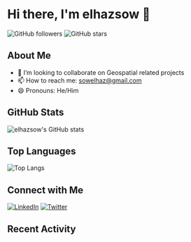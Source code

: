 # Hi there, I'm elhazsow 👋

![GitHub followers](https://img.shields.io/github/followers/elhazsow?label=Follow&style=social)
![GitHub stars](https://img.shields.io/github/stars/elhazsow?style=social)

## About Me

- 👯 I’m looking to collaborate on Geospatial related projects
- 📫 How to reach me: sowelhaz@gmail.com
- 😄 Pronouns: He/Him

## GitHub Stats

![elhazsow's GitHub stats](https://github-readme-stats.vercel.app/api?username=elhazsow&show_icons=true&theme=radical)

## Top Languages

![Top Langs](https://github-readme-stats.vercel.app/api/top-langs/?username=elhazsow&layout=compact&theme=radical)

## Connect with Me

[![LinkedIn](https://img.shields.io/badge/LinkedIn-Connect-blue)](https://www.linkedin.com/in/your-linkedin-profile/)
[![Twitter](https://img.shields.io/badge/Twitter-Follow-blue)](https://twitter.com/your-twitter-handle)

## Recent Activity

<!--START_SECTION:activity-->
<!--END_SECTION:activity-->

